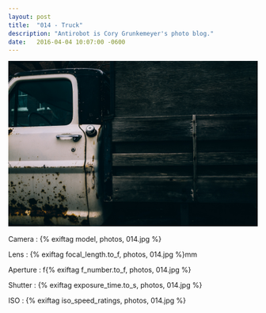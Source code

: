 ```yaml
---
layout: post
title:  "014 - Truck"
description: "Antirobot is Cory Grunkemeyer's photo blog."
date:   2016-04-04 10:07:00 -0600
---
```


![014 - Truck](/photos/014.jpg)

Camera
: {% exiftag model, photos, 014.jpg %}

Lens
: {% exiftag focal_length.to_f, photos, 014.jpg %}mm

Aperture
: f{% exiftag f_number.to_f, photos, 014.jpg %}

Shutter
: {% exiftag exposure_time.to_s, photos, 014.jpg %}

ISO
: {% exiftag iso_speed_ratings, photos, 014.jpg %}
